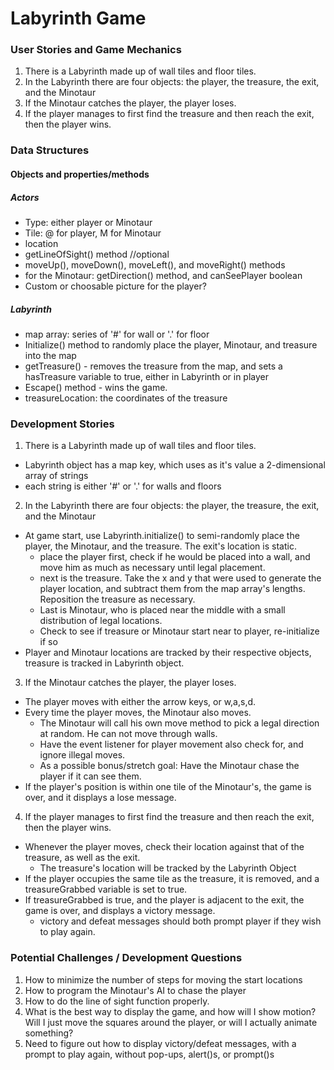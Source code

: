 # Labyrinth Game



### User Stories and Game Mechanics
1. There is a Labyrinth made up of wall tiles and floor tiles.
2. In the Labyrinth there are four objects: the player, the treasure, the exit, and the Minotaur
3. If the Minotaur catches the player, the player loses.
4. If the player manages to first find the treasure and then reach the exit, then the player wins.

### Data Structures

#### Objects and properties/methods

##### Actors
+ Type: either player or Minotaur
+ Tile: @ for player, M for Minotaur
+ location
+ getLineOfSight() method //optional
+ moveUp(), moveDown(), moveLeft(), and moveRight() methods
+ for the Minotaur: getDirection() method, and canSeePlayer boolean
+ Custom or choosable picture for the player?

##### Labyrinth
+ map array: series of '#' for wall or '.' for floor
+ Initialize() method to randomly place the player, Minotaur, and treasure into the map
+ getTreasure() - removes the treasure from the map, and sets a hasTreasure variable to true, either in Labyrinth or in player
+ Escape() method - wins the game.
+ treasureLocation: the coordinates of the treasure

### Development Stories
1. There is a Labyrinth made up of wall tiles and floor tiles.
  + Labyrinth object has a map key, which uses as it's value a 2-dimensional array of strings
  + each string is either '#' or '.' for walls and floors
2. In the Labyrinth there are four objects: the player, the treasure, the exit, and the Minotaur
  + At game start, use Labyrinth.initialize() to semi-randomly place the player, the Minotaur, and the treasure.  The exit's location is static.
    - place the player first, check if he would be placed into a wall, and move him as much as necessary until legal placement.
    - next is the treasure.  Take the x and y that were used to generate the player location, and subtract them from the map array's lengths.  Reposition the treasure as necessary.
    - Last is Minotaur, who is placed near the middle with a small distribution of legal locations.
    - Check to see if treasure or Minotaur start near to player, re-initialize if so
  + Player and Minotaur locations are tracked by their respective objects, treasure is tracked in Labyrinth object.
3. If the Minotaur catches the player, the player loses.
  + The player moves with either the arrow keys, or w,a,s,d.  
  + Every time the player moves, the Minotaur also moves.
    - The Minotaur will call his own move method to pick a legal direction at random.  He can not move through walls.
    - Have the event listener for player movement also check for, and ignore illegal moves.
    - As a possible bonus/stretch goal: Have the Minotaur chase the player if it can see them.
  + If the player's position is within one tile of the Minotaur's, the game is over, and it displays a lose message.
4. If the player manages to first find the treasure and then reach the exit, then the player wins.
  + Whenever the player moves, check their location against that of the treasure, as well as the exit.
    - The treasure's location will be tracked by the Labyrinth Object
  + If the player occupies the same tile as the treasure, it is removed, and a treasureGrabbed variable is set to true.
  + If treasureGrabbed is true, and the player is adjacent to the exit, the game is over, and displays a victory message.
    - victory and defeat messages should both prompt player if they wish to play again.

### Potential Challenges / Development Questions
1. How to minimize the number of steps for moving the start locations
2. How to program the Minotaur's AI to chase the player
3. How to do the line of sight function properly.
4. What is the best way to display the game, and how will I show motion?  Will I just move the squares around the player, or will I actually animate something?
5. Need to figure out how to display victory/defeat messages, with a prompt to play again, without pop-ups, alert()s, or prompt()s
